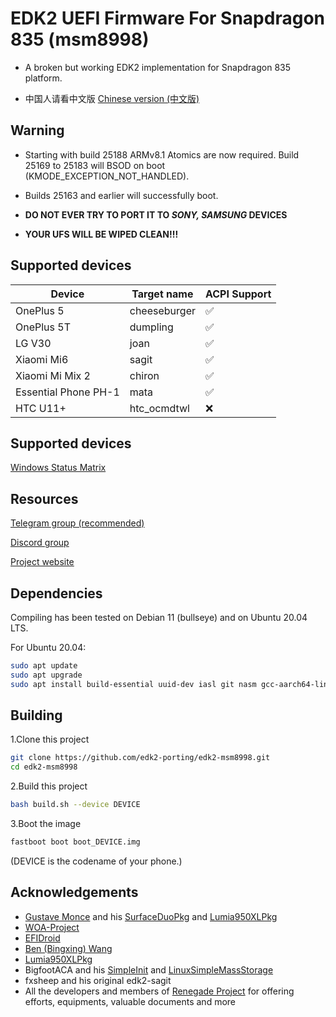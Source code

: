 # EDK2 UEFI Firmware For Snapdragon 835 (msm8998)

- A broken but working EDK2 implementation for Snapdragon 835 platform.

- 中国人请看中文版
[Chinese version (中文版)](https://github.com/edk2-porting/edk2-msm8998/blob/new/README.zh.md)

## Warning
- Starting with build 25188 ARMv8.1 Atomics are now required. Build 25169 to 25183 will BSOD on boot (KMODE_EXCEPTION_NOT_HANDLED). 
- Builds 25163 and earlier will successfully boot.

- **DO NOT EVER TRY TO PORT IT TO *SONY, SAMSUNG* DEVICES**

- **YOUR UFS WILL BE WIPED CLEAN!!!**

## Supported devices

| Device                   | Target name            | ACPI Support	|
|--------------------------|------------------------|---------------|
| OnePlus 5                | cheeseburger           | ✅            |
| OnePlus 5T               | dumpling               | ✅            |
| LG V30                   | joan                   | ✅            |
| Xiaomi Mi6               | sagit                  | ✅            |
| Xiaomi Mi Mix 2          | chiron                 | ✅            |
| Essential Phone PH-1     | mata                   | ✅            |
| HTC U11+                 | htc_ocmdtwl            | ❌            |

## Supported devices

[Windows Status Matrix](https://renegade-project.org/#/en/windows/state-frame.html)

## Resources

[Telegram group (recommended)](https://t.me/joinchat/MNjTmBqHIokjweeN0SpoyA)

[Discord group](https://discord.gg/XXBWfag)

[Project website](https://renegade-project.tech/)

## Dependencies

Compiling has been tested on Debian 11 (bullseye) and on Ubuntu 20.04 LTS.

For Ubuntu 20.04:

```bash
sudo apt update
sudo apt upgrade
sudo apt install build-essential uuid-dev iasl git nasm gcc-aarch64-linux-gnu abootimg python3-distutils python3-pil python3-git gettext
```

## Building

1.Clone this project 

```bash
git clone https://github.com/edk2-porting/edk2-msm8998.git
cd edk2-msm8998
```

2.Build this project

```bash
bash build.sh --device DEVICE
```

3.Boot the image

```bash
fastboot boot boot_DEVICE.img
```

(DEVICE is the codename of your phone.)

## Acknowledgements
- [Gustave Monce](https://github.com/gus33000) and his [SurfaceDuoPkg](https://github.com/WOA-Project/SurfaceDuoPkg) and [Lumia950XLPkg](https://github.com/WOA-Project/Lumia950XLPkg)
- [WOA-Project](https://github.com/WOA-Project)
- [EFIDroid](https://github.com/efidroid)
- [Ben (Bingxing) Wang](https://github.com/imbushuo/)
- [Lumia950XLPkg](https://github.com/WOA-Project/Lumia950XLPkg)
- BigfootACA and his [SimpleInit](https://github.com/BigfootACA/simple-init) and [LinuxSimpleMassStorage](https://github.com/BigfootACA/linux-simple-mass-storage)
- fxsheep and his original edk2-sagit
- All the developers and members of [Renegade Project](https://github.com/edk2-porting/) for offering efforts, equipments, valuable documents and more
